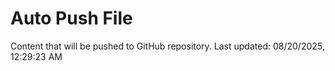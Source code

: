 # Auto Push File

Content that will be pushed to GitHub repository.
Last updated: 08/20/2025, 12:29:23 AM